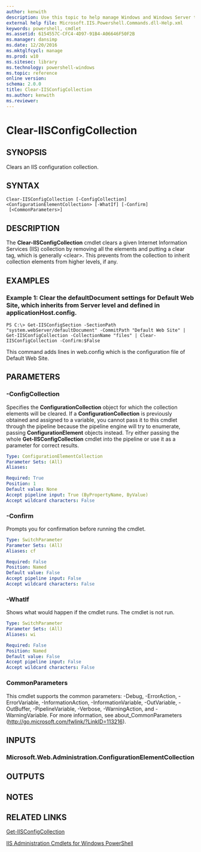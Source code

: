 ```yaml
---
author: kenwith
description: Use this topic to help manage Windows and Windows Server technologies with Windows PowerShell.
external help file: Microsoft.IIS.Powershell.Commands.dll-Help.xml
keywords: powershell, cmdlet
ms.assetid: 6154557C-CFC4-4D97-91B4-A06646F50F2B
ms.manager: dansimp
ms.date: 12/20/2016
ms.mktglfcycl: manage
ms.prod: w10
ms.sitesec: library
ms.technology: powershell-windows
ms.topic: reference
online version: 
schema: 2.0.0
title: Clear-IISConfigCollection
ms.author: kenwith
ms.reviewer:
---
```


# Clear-IISConfigCollection

## SYNOPSIS
Clears an IIS configuration collection.

## SYNTAX

```
Clear-IISConfigCollection [-ConfigCollection] <ConfigurationElementCollection> [-WhatIf] [-Confirm]
 [<CommonParameters>]
```

## DESCRIPTION
The **Clear-IISConfigCollection** cmdlet clears a given Internet Information Services (IIS) collection by removing all the elements and putting a clear tag, which is generally \<clear\>.
This prevents from the collection to inherit collection elements from higher levels, if any.

## EXAMPLES

### Example 1: Clear the defaultDocument settings for Default Web Site, which inherits from Server level and defined in applicationHost.config.
```
PS C:\> Get-IISConfigSection -SectionPath "system.webServer/defaultDocument" -CommitPath "Default Web Site" | Get-IISConfigCollection -CollectionName "files" | Clear-IISConfigCollection -Confirm:$False
```

This command adds lines in web.config which is the configuration file of Default Web Site.

## PARAMETERS

### -ConfigCollection
Specifies the **ConfigurationCollection** object for which the collection elements will be cleared.
If a **ConfigurationCollection** is previously obtained and assigned to a variable, you cannot pass it to this cmdlet through the pipeline because the pipeline engine will try to enumerate, passing **ConfigurationElement** objects instead.
Try either passing the whole **Get-IISConfigCollection** cmdlet into the pipeline or use it as a parameter for correct results.

```yaml
Type: ConfigurationElementCollection
Parameter Sets: (All)
Aliases: 

Required: True
Position: 1
Default value: None
Accept pipeline input: True (ByPropertyName, ByValue)
Accept wildcard characters: False
```

### -Confirm
Prompts you for confirmation before running the cmdlet.

```yaml
Type: SwitchParameter
Parameter Sets: (All)
Aliases: cf

Required: False
Position: Named
Default value: False
Accept pipeline input: False
Accept wildcard characters: False
```

### -WhatIf
Shows what would happen if the cmdlet runs.
The cmdlet is not run.

```yaml
Type: SwitchParameter
Parameter Sets: (All)
Aliases: wi

Required: False
Position: Named
Default value: False
Accept pipeline input: False
Accept wildcard characters: False
```

### CommonParameters
This cmdlet supports the common parameters: -Debug, -ErrorAction, -ErrorVariable, -InformationAction, -InformationVariable, -OutVariable, -OutBuffer, -PipelineVariable, -Verbose, -WarningAction, and -WarningVariable. For more information, see about_CommonParameters (http://go.microsoft.com/fwlink/?LinkID=113216).

## INPUTS

### Microsoft.Web.Administration.ConfigurationElementCollection

## OUTPUTS

## NOTES

## RELATED LINKS

[Get-IISConfigCollection](./Get-IISConfigCollection.md)

[IIS Administration Cmdlets for Windows PowerShell](./iisadministration.md)

